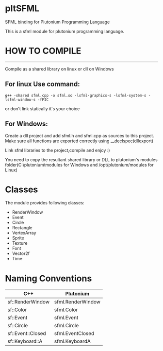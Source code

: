 # pltSFML
SFML binding for Plutonium Programming Language

This is a sfml module for plutonium programming language.


# HOW TO COMPILE
-----------------
 Compile as a shared library on linux or dll on Windows
 
 ## For linux Use command: 
 
   ```g++ -shared sfml.cpp -o sfml.so -lsfml-graphics-s -lsfml-system-s -lsfml-window-s -fPIC```
   
   or don't link statically it's your choice
 ## For Windows:
   Create a dll project and add sfml.h and sfml.cpp as sources to this project. Make sure all functions are exported
   correctly using __declspec(dllexport)
   
   Link sfml libraries to the project,compile and enjoy :)
   
   
 You need to copy the resultant shared library or DLL to plutonium's modules folder(C:\plutonium\modules for Windows
  and /opt/plutonium/modules for Linux)
 # Classes
 The module provides following classes:
 - RenderWindow
 - Event
 - Circle
 - Rectangle
 - VertexArray
 - Sprite
 - Texture
 - Font
 - Vector2f
 - Time
 # Naming Conventions
 | C++   | Plutonium |
 | ----- | --------- |
 |sf::RenderWindow|sfml.RenderWindow|
 |sf::Color|sfml.Color|
 |sf::Event|sfml.Event|
 |sf::Circle|sfml.Circle|
 |sf::Event::Closed| sfml.EventClosed|
 |sf::Keyboard::A|sfml.KeyboardA|
 
